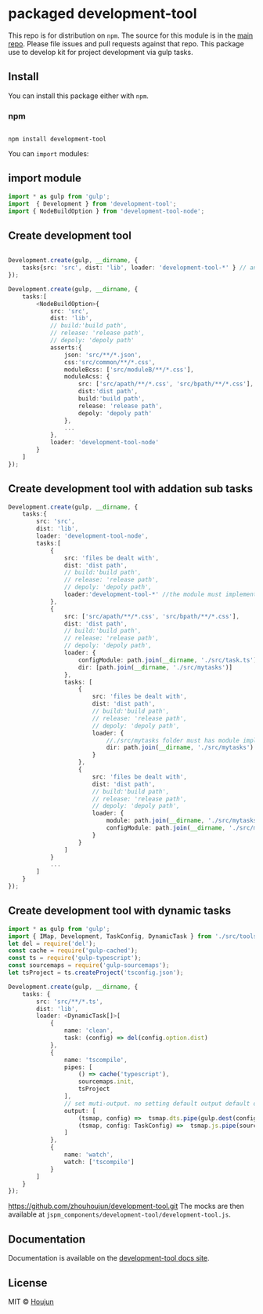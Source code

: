 # packaged development-tool

This repo is for distribution on `npm`. The source for this module is in the
[main repo](https://github.com/zhouhoujun/development-tool/src/mastert).
Please file issues and pull requests against that repo.
This package use to develop kit for project development via gulp tasks.

## Install

You can install this package either with `npm`.

### npm

```shell

npm install development-tool

```

You can `import` modules:

## import module

```ts
import * as gulp from 'gulp';
import  { Development } from 'development-tool';
import { NodeBuildOption } from 'development-tool-node';

```

## Create development tool

```ts

Development.create(gulp, __dirname, {
    tasks{src: 'src', dist: 'lib', loader: 'development-tool-*' } // any module implement ITaskDefine
});

```

```ts
Development.create(gulp, __dirname, {
    tasks:[
        <NodeBuildOption>{
            src: 'src',
            dist: 'lib',
            // build:'build path',
            // release: 'release path',
            // depoly: 'depoly path'
            asserts:{
                json: 'src/**/*.json',
                css:'src/common/**/*.css',
                moduleBcss: ['src/moduleB/**/*.css'],
                moduleAcss: {
                    src: ['src/apath/**/*.css', 'src/bpath/**/*.css'],
                    dist:'dist path',
                    build:'build path',
                    release: 'release path',
                    depoly: 'depoly path'
                },
                ...
            },
            loader: 'development-tool-node'
        }
    ]
});
```

## Create development tool with addation sub tasks

```ts
Development.create(gulp, __dirname, {
    tasks:{
        src: 'src',
        dist: 'lib',
        loader: 'development-tool-node',
        tasks:[
            {
                src: 'files be dealt with',
                dist: 'dist path',
                // build:'build path',
                // release: 'release path',
                // depoly: 'depoly path',
                loader:'development-tool-*' //the module must implement ITaskDefine.
            },
            {
                src: ['src/apath/**/*.css', 'src/bpath/**/*.css'],
                dist: 'dist path',
                // build:'build path',
                // release: 'release path',
                // depoly: 'depoly path',
                loader: {
                    configModule: path.join(__dirname, './src/task.ts'), //the module must implement ITaskDefine.
                    dir: [path.join(__dirname, './src/mytasks')]
                },
                tasks: [
                    {
                        src: 'files be dealt with',
                        dist: 'dist path',
                        // build:'build path',
                        // release: 'release path',
                        // depoly: 'depoly path',
                        loader: {
                            //./src/mytasks folder must has module implement ITaskDefine.
                            dir: path.join(__dirname, './src/mytasks')
                        }
                    },
                    {
                        src: 'files be dealt with',
                        dist: 'dist path',
                        // build:'build path',
                        // release: 'release path',
                        // depoly: 'depoly path',
                        loader: {
                            module: path.join(__dirname, './src/mytasks/dosomething'),
                            configModule: path.join(__dirname, './src/mytasks/config') //the module must implement ITaskDefine.
                        }
                    }
                ]
            }
            ...
        ]
    }
});
```

## Create development tool with dynamic tasks

```ts
import * as gulp from 'gulp';
import { IMap, Development, TaskConfig, DynamicTask } from './src/tools';
let del = require('del');
const cache = require('gulp-cached');
const ts = require('gulp-typescript');
const sourcemaps = require('gulp-sourcemaps');
let tsProject = ts.createProject('tsconfig.json');

Development.create(gulp, __dirname, {
    tasks: {
        src: 'src/**/*.ts',
        dist: 'lib',
        loader: <DynamicTask[]>[
            {
                name: 'clean',
                task: (config) => del(config.option.dist)
            },
            {
                name: 'tscompile',
                pipes: [
                    () => cache('typescript'),
                    sourcemaps.init,
                    tsProject
                ],
                // set muti-output. no setting default output default one to "dist: 'lib'" .
                output: [
                    (tsmap, config) =>  tsmap.dts.pipe(gulp.dest(config.getDist())),
                    (tsmap, config: TaskConfig) =>  tsmap.js.pipe(sourcemaps.write('./sourcemaps')).pipe(gulp.dest(config.getDist()))
                ]
            },
            {
                name: 'watch',
                watch: ['tscompile']
            }
        ]
    }
});
```

https://github.com/zhouhoujun/development-tool.git
The mocks are then available at `jspm_components/development-tool/development-tool.js`.

## Documentation

Documentation is available on the
[development-tool docs site](https://github.com/zhouhoujun/development-tool).

## License

MIT © [Houjun](https://github.com/zhouhoujun/)